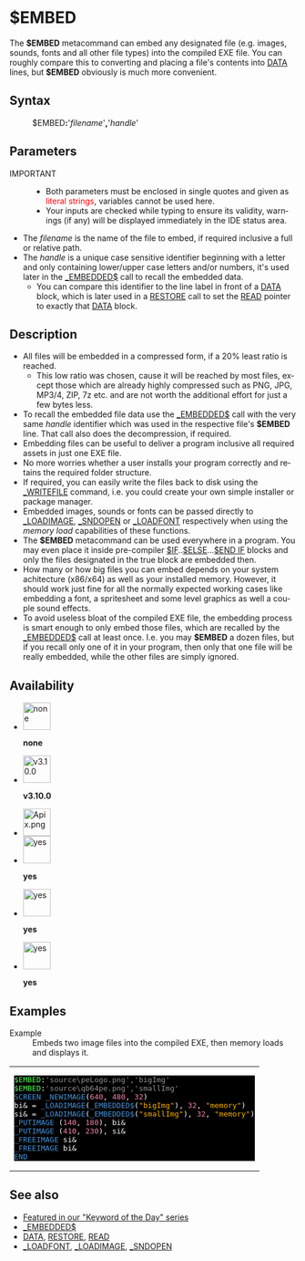 <style>pre.codeide, pre.outputfixed, .outputcrt0 { background-color: #000 !important; color: #FFF !important; }</style><!DOCTYPE html>
<html class="client-nojs" dir="ltr" lang="en">
<head>
<title>$EMBED - QB64 Phoenix Edition Wiki</title>
</head>
<body class="mediawiki ltr sitedir-ltr mw-hide-empty-elt ns-0 ns-subject page-_EMBED rootpage-_EMBED skin-vector action-view skin-vector-legacy vector-feature-language-in-header-enabled vector-feature-language-in-main-page-header-disabled vector-feature-language-alert-in-sidebar-disabled vector-feature-sticky-header-disabled vector-feature-sticky-header-edit-disabled vector-feature-table-of-contents-disabled vector-feature-visual-enhancement-next-disabled">
<div class="mw-body" id="content" role="main">
<a id="top"></a>
<h1 class="firstHeading mw-first-heading" id="firstHeading"><span class="mw-page-title-main">$EMBED</span></h1>
<div class="vector-body" id="bodyContent">
<div class="mw-body-content mw-content-ltr" dir="ltr" id="mw-content-text" lang="en"><div class="mw-parser-output"><p>The <b>$EMBED</b> metacommand can embed any designated file (e.g. images, sounds, fonts and all other file types) into the compiled EXE file. You can roughly compare this to converting and placing a file's contents into <a href="DATA" title="DATA">DATA</a> lines, but <b>$EMBED</b> obviously is much more convenient.
</p>
<h2><span class="mw-headline" id="Syntax">Syntax</span></h2>
<dl><dd><a class="mw-selflink selflink">$EMBED</a><b>:</b>'<i>filename</i>'<b>,</b>'<i>handle</i>'</dd></dl>
<p>
</p>
<h2><span class="mw-headline" id="Parameters">Parameters</span></h2>
<dl><dt>IMPORTANT</dt>
<dd>
<ul><li>Both parameters must be enclosed in single quotes and given as <span style="color:red;">literal strings</span>, variables cannot be used here.</li>
<li>Your inputs are checked while typing to ensure its validity, warnings (if any) will be displayed immediately in the IDE status area.</li></ul></dd></dl>
<ul><li>The <i>filename</i> is the name of the file to embed, if required inclusive a full or relative path.</li>
<li>The <i>handle</i> is a unique case sensitive identifier beginning with a letter and only containing lower/upper case letters and/or numbers, it's used later in the <a href="EMBEDDED$" title="EMBEDDED$">_EMBEDDED$</a> call to recall the embedded data.
<ul><li>You can compare this identifier to the line label in front of a <a href="DATA" title="DATA">DATA</a> block, which is later used in a <a href="RESTORE" title="RESTORE">RESTORE</a> call to set the <a href="READ" title="READ">READ</a> pointer to exactly that <a href="DATA" title="DATA">DATA</a> block.</li></ul></li></ul>
<p>
</p>
<h2><span class="mw-headline" id="Description">Description</span></h2>
<ul><li>All files will be embedded in a compressed form, if a 20% least ratio is reached.
<ul><li>This low ratio was chosen, cause it will be reached by most files, except those which are already highly compressed such as PNG, JPG, MP3/4, ZIP, 7z etc. and are not worth the additional effort for just a few bytes less.</li></ul></li>
<li>To recall the embedded file data use the <a href="EMBEDDED$" title="EMBEDDED$">_EMBEDDED$</a> call with the very same <i>handle</i> identifier which was used in the respective file's <b>$EMBED</b> line. That call also does the decompression, if required.</li>
<li>Embedding files can be useful to deliver a program inclusive all required assets in just one EXE file.</li>
<li>No more worries whether a user installs your program correctly and retains the required folder structure.</li>
<li>If required, you can easily write the files back to disk using the <a href="WRITEFILE" title="WRITEFILE">_WRITEFILE</a> command, i.e. you could create your own simple installer or package manager.</li>
<li>Embedded images, sounds or fonts can be passed directly to <a href="LOADIMAGE" title="LOADIMAGE">_LOADIMAGE</a>, <a href="SNDOPEN" title="SNDOPEN">_SNDOPEN</a> or <a href="LOADFONT" title="LOADFONT">_LOADFONT</a> respectively when using the <i>memory load</i> capabilities of these functions.</li>
<li>The <b>$EMBED</b> metacommand can be used everywhere in a program. You may even place it inside pre-compiler <a href="$IF" title="$IF">$IF</a>..<a class="mw-redirect" href="$ELSE" title="$ELSE">$ELSE</a>...<a class="mw-redirect" href="$END_IF" title="$END IF">$END IF</a> blocks and only the files designated in the true block are embedded then.</li>
<li>How many or how big files you can embed depends on your system achitecture (x86/x64) as well as your installed memory. However, it should work just fine for all the normally expected working cases like embedding a font, a spritesheet and some level graphics as well a couple sound effects.</li>
<li>To avoid useless bloat of the compiled EXE file, the embedding process is smart enough to only embed those files, which are recalled by the <a href="EMBEDDED$" title="EMBEDDED$">_EMBEDDED$</a> call at least once. I.e. you may <b>$EMBED</b> a dozen files, but if you recall only one of it in your program, then only that one file will be really embedded, while the other files are simply ignored.</li></ul>
<p>
</p>
<h2><span class="mw-headline" id="Availability">Availability</span></h2>
<ul class="gallery mw-gallery-nolines">
<li class="gallerybox" style="width: 53px"><div style="width: 53px">
<div class="thumb" style="width: 48px;"><div style="margin:0px auto;"><a class="image" href="File:Qb64.png" title="none"><img alt="none" decoding="async" height="48" src="/qb64wiki/images/9/91/Qb64.png" width="48"/></a></div></div>
<div class="gallerytext">
<p><b>none</b>
</p>
</div>
</div></li>
<li class="gallerybox" style="width: 53px"><div style="width: 53px">
<div class="thumb" style="width: 48px;"><div style="margin:0px auto;"><a class="image" href="File:Qbpe.png" title="v3.10.0"><img alt="v3.10.0" decoding="async" height="48" src="/qb64wiki/images/0/07/Qbpe.png" width="48"/></a></div></div>
<div class="gallerytext">
<p><b>v3.10.0</b>
</p>
</div>
</div></li>
<li class="gallerybox" style="width: 53px"><div style="width: 53px">
<div class="thumb" style="width: 48px;"><div style="margin:0px auto;"><a class="image" href="File:Apix.png"><img alt="Apix.png" decoding="async" height="48" src="/qb64wiki/images/5/5f/Apix.png" width="48"/></a></div></div>
<div class="gallerytext">
</div>
</div></li>
<li class="gallerybox" style="width: 53px"><div style="width: 53px">
<div class="thumb" style="width: 48px;"><div style="margin:0px auto;"><a class="image" href="File:Win.png" title="yes"><img alt="yes" decoding="async" height="48" src="/qb64wiki/images/2/29/Win.png" width="48"/></a></div></div>
<div class="gallerytext">
<p><b>yes</b>
</p>
</div>
</div></li>
<li class="gallerybox" style="width: 53px"><div style="width: 53px">
<div class="thumb" style="width: 48px;"><div style="margin:0px auto;"><a class="image" href="File:Lnx.png" title="yes"><img alt="yes" decoding="async" height="48" src="/qb64wiki/images/7/7a/Lnx.png" width="48"/></a></div></div>
<div class="gallerytext">
<p><b>yes</b>
</p>
</div>
</div></li>
<li class="gallerybox" style="width: 53px"><div style="width: 53px">
<div class="thumb" style="width: 48px;"><div style="margin:0px auto;"><a class="image" href="File:Osx.png" title="yes"><img alt="yes" decoding="async" height="48" src="/qb64wiki/images/2/22/Osx.png" width="48"/></a></div></div>
<div class="gallerytext">
<p><b>yes</b>
</p>
</div>
</div></li>
</ul>
<p>
</p>
<h2><span class="mw-headline" id="Examples">Examples</span></h2>
<dl><dt>Example</dt>
<dd>Embeds two image files into the compiled EXE, then memory loads and displays it.</dd></dl>
<table cellpadding="15px" width="100%">
<tbody><tr>
<td><pre class="codeide"><a class="mw-selflink selflink"><span style="color:#55FF55;">$EMBED</span></a>:<span style="color:#919191;">'source\peLogo.png','bigImg'</span>
<a class="mw-selflink selflink"><span style="color:#55FF55;">$EMBED</span></a>:<span style="color:#919191;">'source\qb64pe.png','smallImg'</span>
<a href="SCREEN" title="SCREEN"><span style="color:#4593D8;">SCREEN</span></a> <a href="NEWIMAGE" title="NEWIMAGE"><span style="color:#4593D8;">_NEWIMAGE</span></a>(<span style="color:#F580B1;">640</span>, <span style="color:#F580B1;">480</span>, <span style="color:#F580B1;">32</span>)
bi&amp; = <a href="LOADIMAGE" title="LOADIMAGE"><span style="color:#4593D8;">_LOADIMAGE</span></a>(<a href="EMBEDDED$" title="EMBEDDED$"><span style="color:#4593D8;">_EMBEDDED$</span></a>(<span style="color:#FFB100;">"bigImg"</span>), <span style="color:#F580B1;">32</span>, <span style="color:#FFB100;">"memory"</span>)
si&amp; = <a href="LOADIMAGE" title="LOADIMAGE"><span style="color:#4593D8;">_LOADIMAGE</span></a>(<a href="EMBEDDED$" title="EMBEDDED$"><span style="color:#4593D8;">_EMBEDDED$</span></a>(<span style="color:#FFB100;">"smallImg"</span>), <span style="color:#F580B1;">32</span>, <span style="color:#FFB100;">"memory"</span>)
<a href="PUTIMAGE" title="PUTIMAGE"><span style="color:#4593D8;">_PUTIMAGE</span></a> (<span style="color:#F580B1;">140</span>, <span style="color:#F580B1;">180</span>), bi&amp;
<a href="PUTIMAGE" title="PUTIMAGE"><span style="color:#4593D8;">_PUTIMAGE</span></a> (<span style="color:#F580B1;">410</span>, <span style="color:#F580B1;">230</span>), si&amp;
<a href="FREEIMAGE" title="FREEIMAGE"><span style="color:#4593D8;">_FREEIMAGE</span></a> si&amp;
<a href="FREEIMAGE" title="FREEIMAGE"><span style="color:#4593D8;">_FREEIMAGE</span></a> bi&amp;
<a href="END" title="END"><span style="color:#4593D8;">END</span></a>
</pre>
</td></tr></tbody></table>
<p>
</p>
<h2><span class="mw-headline" id="See_also">See also</span></h2>
<ul><li><a class="external text" href="https://qb64phoenix.com/forum/showthread.php?tid=2740" rel="nofollow">Featured in our "Keyword of the Day" series</a></li>
<li><a href="EMBEDDED$" title="EMBEDDED$">_EMBEDDED$</a></li>
<li><a href="DATA" title="DATA">DATA</a>, <a href="RESTORE" title="RESTORE">RESTORE</a>, <a href="READ" title="READ">READ</a></li>
<li><a href="LOADFONT" title="LOADFONT">_LOADFONT</a>, <a href="LOADIMAGE" title="LOADIMAGE">_LOADIMAGE</a>, <a href="SNDOPEN" title="SNDOPEN">_SNDOPEN</a></li></ul>
<p>
</p>
<!-- 
NewPP limit report
Cached time: 20240714214351
Cache expiry: 86400
Reduced expiry: false
Complications: [show‐toc]
CPU time usage: 0.081 seconds
Real time usage: 0.110 seconds
Preprocessor visited node count: 280/1000000
Post‐expand include size: 2488/2097152 bytes
Template argument size: 620/2097152 bytes
Highest expansion depth: 4/100
Expensive parser function count: 0/100
Unstrip recursion depth: 0/20
Unstrip post‐expand size: 2463/5000000 bytes
-->
<!--
Transclusion expansion time report (%,ms,calls,template)
100.00%   83.898      1 -total
  6.17%    5.178     16 Template:Text
  4.13%    3.462      2 Template:Cm
  3.93%    3.297      1 Template:PageSyntax
  3.52%    2.950      1 Template:PageExamples
  3.30%    2.765     11 Template:Cl
  2.74%    2.303      5 Template:Parameter
  2.73%    2.294      1 Template:CodeStart
  2.71%    2.273      1 Template:CodeEnd
  2.57%    2.157      1 Template:Small
-->
<!-- Saved in parser cache with key qb64pnix_mw19894-mwmb_:pcache:idhash:1221-0!canonical and timestamp 20240714214351 and revision id 9018.
 -->
</div>
</div>
</div>
</div>
</body>
</html>